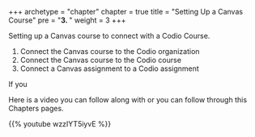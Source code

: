 +++
archetype = "chapter"
chapter = true
title = "Setting Up a Canvas Course"
pre = "<b>3. </b>"
weight = 3
+++

Setting up a Canvas course to connect with a Codio Course.

1. Connect the Canvas course to the Codio organization
2. Connect the Canvas course to the Codio course
3. Connect a Canvas assignment to a Codio assignment

If you 

Here is a video you can follow along with or you can follow through this Chapters pages.

{{% youtube wzzIYT5iyvE %}}